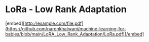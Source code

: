 # LoRa - Low Rank Adaptation

[embed][http://example.com/file.pdf](https://github.com/narenkhatwani/machine-learning-for-babies/blob/main/LoRA_Low_Rank_Adaptation/LoRa.pdf)[/embed]
